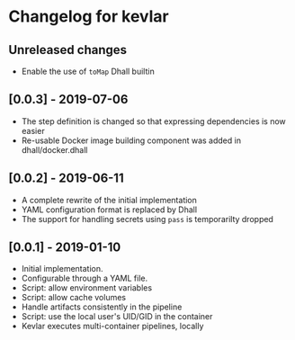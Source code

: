 # Changelog for kevlar

## Unreleased changes

- Enable the use of `toMap` Dhall builtin

## [0.0.3] - 2019-07-06

- The step definition is changed so that expressing dependencies is now easier
- Re-usable Docker image building component was added in dhall/docker.dhall

## [0.0.2] - 2019-06-11

- A complete rewrite of the initial implementation
- YAML configuration format is replaced by Dhall
- The support for handling secrets using `pass` is temporarilty dropped

## [0.0.1] - 2019-01-10

- Initial implementation.
- Configurable through a YAML file.
- Script: allow environment variables
- Script: allow cache volumes
- Handle artifacts consistently in the pipeline
- Script: use the local user's UID/GID in the container
- Kevlar executes multi-container pipelines, locally
